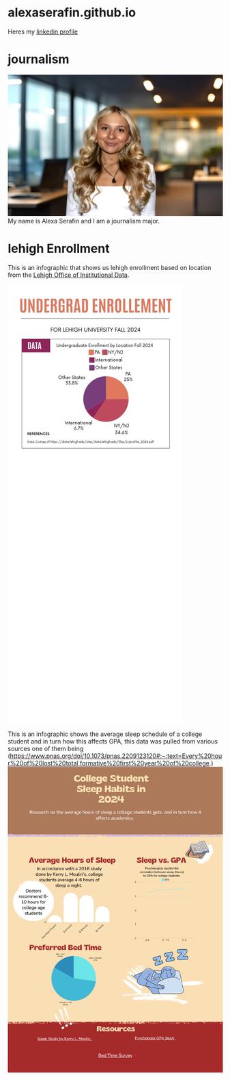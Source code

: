 # alexaserafin.github.io 
Heres my [linkedin profile](https://www.linkedin.com/in/alexa-serafin-8353612b4/)
# journalism
![profile image](https://github.com/alexaserafin/alexaserafin.github.io/blob/main/IMG_0474.jpg?raw=true)
My name is Alexa Serafin and I am a journalism major.

# lehigh Enrollment 
This is an infographic that shows us lehigh enrollment based on location from the [Lehigh Office of Institutional Data](https://data.lehigh.edu/sites/data.lehigh.edu/files/LUprofile_2024.pdf).

![Enrollment Infographic](https://github.com/alexaserafin/alexaserafin.github.io/blob/main/Orange%20and%20Gray%20Simple%20Informational%20Infographic.jpg?raw=true)

This is an infographic shows the average sleep schedule of a college student and in turn how this affects GPA, this data was pulled from various sources one of them being (https://www.pnas.org/doi/10.1073/pnas.2209123120#:~:text=Every%20hour%20of%20lost%20total,formative%20first%20year%20of%20college.) 
![Sleep Infographic](https://github.com/alexaserafin/alexaserafin.github.io/blob/main/College%20Sleep%20Habits-%20Data.png?raw=true)
